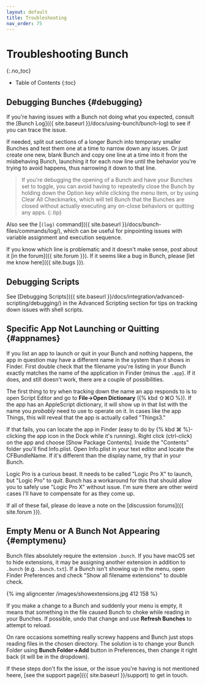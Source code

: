 ```yaml
---
layout: default
title: Troubleshooting
nav_order: 75
---
```

# Troubleshooting Bunch
{:.no_toc}

* Table of Contents
{:toc}

## Debugging Bunches {#debugging}

If you're having issues with a Bunch not doing what you expected, consult the [Bunch Log]({{ site.baseurl }}/docs/using-bunch/bunch-log) to see if you can trace the issue. 

If needed, split out sections of a longer Bunch into temporary smaller Bunches and test them one at a time to narrow down any issues. Or just create one new, blank Bunch and copy one line at a time into it from the misbehaving Bunch, launching it for each now line until the behavior you're trying to avoid happens, thus narrowing it down to that line.

> If you're debugging the opening of a Bunch and have your Bunches set to toggle, you can avoid having to repeatedly close the Bunch by holding down the Option key while clicking the menu item, or by using Clear All Checkmarks, which will tell Bunch that the Bunches are closed without actually executing any on-close behaviors or quitting any apps.
{:.tip}

Also see the [`(log)` command]({{ site.baseurl }}/docs/bunch-files/commands/log/), which can be useful for pinpointing issues with variable assignment and execution sequence.

If you know which line is problematic and it doesn't make sense, post about it [in the forum]({{ site.forum }}). If it seems like a bug in Bunch, please [let me know here]({{ site.bugs }}).

## Debugging Scripts

See [Debugging Scripts]({{ site.baseurl }}/docs/integration/advanced-scripting/debugging/) in the Advanced Scripting section for tips on tracking down issues with shell scripts.

## Specific App Not Launching or Quitting {#appnames}

If you list an app to launch or quit in your Bunch and nothing happens, the app in question may have a different name in the system than it shows in Finder. First double check that the filename you're listing in your Bunch exactly matches the name of the application in Finder (minus the `.app`). If it does, and still doesn't work, there are a couple of possibilities.

The first thing to try when tracking down the name an app responds to is to open Script Editor and go to __File->Open Dictionary__ ({% kbd ⇧⌘O %}). If the app has an AppleScript dictionary, it will show up in that list with the name you _probably_ need to use to operate on it. In cases like the app Things, this will reveal that the app is actually called "Things3."

If that fails, you can locate the app in Finder (easy to do by {% kbd ⌘ %}-clicking the app icon in the Dock while it's running). Right click (ctrl-click) on the app and choose [Show Package Contents]. Inside the "Contents" folder you'll find Info.plist. Open Info.plist in your text editor and locate the CFBundleName. If it's different than the display name, try that in your Bunch.

Logic Pro is a curious beast. It needs to be called "Logic Pro X" to launch, but "Logic Pro" to quit. Bunch has a workaround for this that should allow you to safely use "Logic Pro X" without issue. I'm sure there are other weird cases I'll have to compensate for as they come up.

If all of these fail, please do leave a note on the [discussion forums]({{ site.forum }}).

## Empty Menu or A Bunch Not Appearing {#emptymenu}

Bunch files absolutely require the extension `.bunch`. If you have macOS set to hide extensions, it may be assigning another extension in addition to `.bunch` (e.g. `.bunch.txt`). If a Bunch isn't showing up in the menu, open Finder Preferences and check "Show all filename extensions" to double check. 

{% img aligncenter /images/showextensions.jpg 412 158 %}

If you make a change to a Bunch and suddenly your menu is empty, it means that something in the file caused Bunch to choke while reading in your Bunches. If possible, undo that change and use __Refresh Bunches__ to attempt to reload.

On rare occasions something really screwy happens and Bunch just stops reading files in the chosen directory. The solution is to change your Bunch Folder using __Bunch Folder->Add__ button in Preferences, then change it right back (it will be in the dropdown).

If these steps don't fix the issue, or the issue you're having is not mentioned heere, [see the support page]({{ site.baseurl }}/support) to get in touch.
